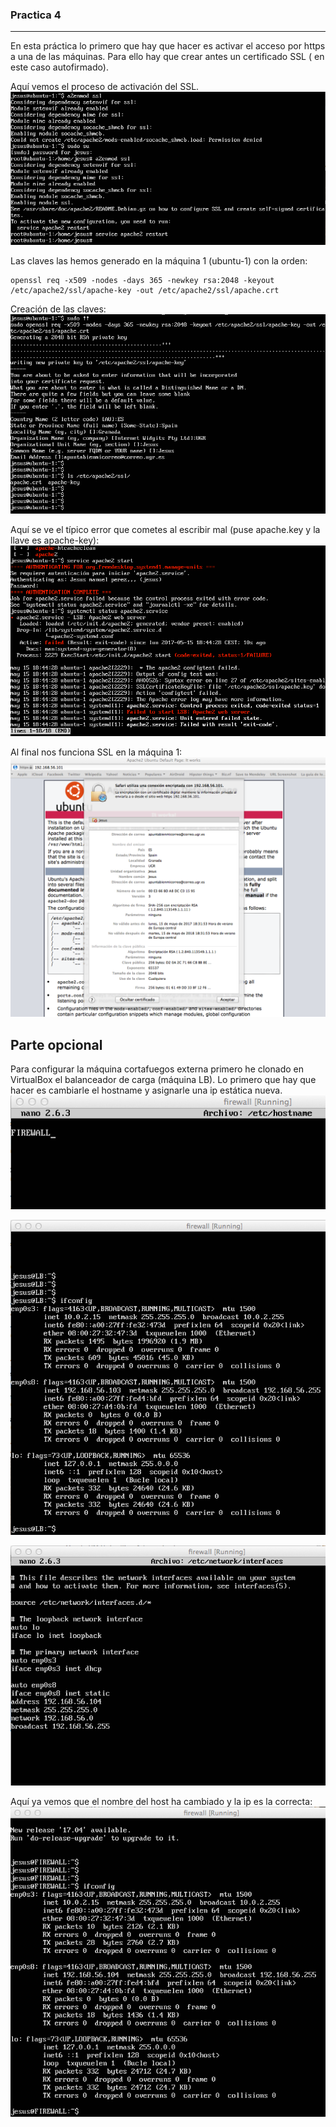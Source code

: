 ### Practica 4

----------

En esta práctica lo primero que hay que hacer es activar el acceso por https a una de las máquinas. Para ello hay que crear antes un certificado SSL ( en este caso autofirmado).

Aquí vemos el proceso de activación del SSL.
![enter image description here](https://raw.githubusercontent.com/Jesus-Sheriff/SWAP/master/Practica4/capturas/ACTIVAR_SSL.tiff)

Las claves las hemos generado en la máquina 1 (ubuntu-1) con la orden:

    openssl req -x509 -nodes -days 365 -newkey rsa:2048 -keyout /etc/apache2/ssl/apache-key -out /etc/apache2/ssl/apache.crt

Creación de las claves:
![enter image description here](https://raw.githubusercontent.com/Jesus-Sheriff/SWAP/master/Practica4/capturas/creacion-de-certificados.tiff)

Aquí se ve el típico error que cometes al escribir mal (puse apache.key y la llave es apache-key):
![enter image description here](https://raw.githubusercontent.com/Jesus-Sheriff/SWAP/master/Practica4/capturas/error_apache.tiff)

Al final nos funciona SSL en la máquina 1:
![enter image description here](https://raw.githubusercontent.com/Jesus-Sheriff/SWAP/master/Practica4/capturas/ssl%20funcionando.tiff)



## Parte opcional

Para configurar la máquina cortafuegos externa primero he clonado en VirtualBox el balanceador de carga (máquina LB).
Lo primero que hay que hacer es cambiarle el hostname y asignarle una ip estática nueva.
![enter image description here](https://github.com/Jesus-Sheriff/SWAP/blob/master/Practica4/capturas/cambio%20de%20nombre%20de%20host.png?raw=true)

![enter image description here](https://github.com/Jesus-Sheriff/SWAP/blob/master/Practica4/capturas/ip%20firewall%20antigua.png?raw=true)

![enter image description here](https://github.com/Jesus-Sheriff/SWAP/blob/master/Practica4/capturas/ip%20firewall%20modificada.png?raw=true)

Aquí ya vemos que el nombre del host ha cambiado y la ip es la correcta:
![enter image description here](https://github.com/Jesus-Sheriff/SWAP/blob/master/Practica4/capturas/maquina%20firewall%20configurado%20nombre%20e%20IP.png?raw=true)

